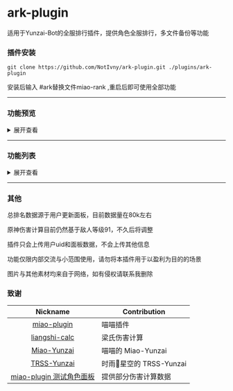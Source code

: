 # ark-plugin

适用于Yunzai-Bot的全服排行插件，提供角色全服排行，多文件备份等功能
### 插件安装
```
git clone https://github.com/NotIvny/ark-plugin.git ./plugins/ark-plugin
```
安装后输入 #ark替换文件miao-rank ,重启后即可使用全部功能

---

### 功能预览
<details>

<summary>展开查看</summary>

帮助图
![1723804352101 0815fa5c](https://github.com/user-attachments/assets/446622ae-5664-4892-8d64-52355bbe12d8)

设置
![1723804349434 4fe96648](https://github.com/user-attachments/assets/a285e42a-7c21-456d-8214-184247be4f0b)

嵌入面板中效果：

![8a6b16deee772c4d66d0fdae278335b6](https://github.com/NotIvny/yunzai-characterRank-js/assets/125482125/68b37c47-4642-4e86-a9c0-fb55498646c7)
嵌入排名效果：

![5dda9bdbcfe9d6926a3e38aa1bcb0a87](https://github.com/NotIvny/yunzai-characterRank-js/assets/125482125/625de99f-8bf0-47b3-be2a-cc177650731b)

排名统计：
![1723635427211 28e6e652](https://github.com/user-attachments/assets/e40c2214-b17e-406c-bbc2-0c62c62cfbe8)

</details> 

---
### 功能列表
<details>

<summary>展开查看</summary>
#### 群独立喵喵插件配置文件

为每个群提供独立的喵喵插件配置文件，通过 #ark设置喵喵群设置开启 启用

目前正在完善功能中，可能存在Bug
#### #xx排名 

最右侧新增角色全服排名
#### #xx面板 

伤害计算底部新增角色全服排名

#### #xx排名统计 

查看雷神排名统计图

#### #角色排名雷神uid 

手动获取角色排名

以上功能支持原神/星铁

使用 `#xx排名` 命令时，自动更新并获取角色排名

也可使用 `#角色排名雷神uid` 手动获取

示例：

`#角色排名雷神*********`

> uid:\*\*\*\*\*\*\*\*\*的雷电将军全服伤害排名为 459 / 718，伤害评分: \*\*.\*\*

`#雷神排名`

> uid:\*\*\*\*\*\*\*\*\*的雷电将军全服伤害排名为 459 / 718，伤害评分: \*\*.\*\*

`*总排名`

> uid:*********的星铁全服排名数据:<br>
瓦尔特全服伤害排名为37 / 110，伤害评分: 24.82<br>
希儿全服伤害排名为159 / 488，伤害评分: 56.94<br>
景元全服伤害排名为215 / 265，伤害评分: 22.14<br>
刃全服伤害排名为105 / 324，伤害评分: 39.65<br>
符玄全服伤害排名为251 / 468，伤害评分: 14.95<br>
藿藿全服伤害排名为205 / 302，伤害评分: 58.43<br>
阮•梅全服伤害排名为608 / 624，伤害评分: 8.24<br>
真理医生全服伤害排名为65 / 359，伤害评分: 36.78<br>
花火全服伤害排名为455 / 538，伤害评分: 37.91<br>

#### 文件替换与备份功能

`#ark创建备份`

创建备份时，需提供ID和以下两个文件夹路径：

src path: 替换用的文件所在的文件夹。

dest path: 被替换的文件所在的文件夹，即需要备份的文件所在的文件夹。

以上路径均为基于云崽根目录的绝对路径

创建备份后，插件会自动获取src path下的所有文件名，并储存在backup.json中，以后仅这些文件会被替换，备份文件将储存于backup文件夹中(以下称 dest-backup-path )。

注意: 与常规备份插件不同，本插件额外提供了一个"替换文件"的功能(src path => dest path)，以安全地修改插件代码，关系图如下所示。

src path => dest path <=> dest-backup path

如无需使用替换文件功能，请将 src path 和 dest path 都指定为需要备份的文件所在的文件夹

`#ark删除备份`

删除备份数据，src path 与 dest-backup path 都会被删除

`#ark替换文件`

将 src path 中的文件复制到 dest path 中。

`#ark备份文件`

使用 dest path 中的文件复制到 dest-backup path 中。

`#ark恢复文件`

使用 dest-backup path 中的文件复制到 dest path 中。
</details> 

---
### 其他

总排名数据源于用户更新面板，目前数据量在80k左右

原神伤害计算目前仍然基于敌人等级91，不久后将调整

插件只会上传用户uid和面板数据，不会上传其他信息

功能仅限内部交流与小范围使用，请勿将本插件用于以盈利为目的的场景

图片与其他素材均来自于网络，如有侵权请联系我删除

### 致谢

|                           Nickname                            | Contribution     |
|:-------------------------------------------------------------:|------------------|
|      [miao-plugin](miao-plugin)      | 喵喵插件 |
| [liangshi-calc](https://gitee.com/liangshi233/liangshi-calc/) | 梁氏伤害计算       |
|      [Miao-Yunzai](https://gitee.com/yoimiya-kokomi/Miao-Yunzai)      | 喵喵的 Miao-Yunzai          |
|     [TRSS-Yunzai](https://gitee.com/TimeRainStarSky/Yunzai)     | 时雨🌌星空的 TRSS-Yunzai        |
| [miao-plugin 测试角色面板](https://gitee.com/euiko/Panel) | 提供部分伤害计算数据             |

